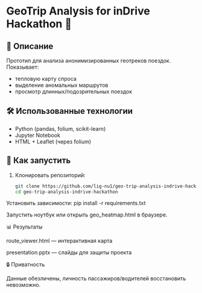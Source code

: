 # GeoTrip Analysis for inDrive Hackathon 🚖

## 📌 Описание
Прототип для анализа анонимизированных геотреков поездок.
Показывает:
- тепловую карту спроса
- выделение аномальных маршрутов
- просмотр длинных/подозрительных поездок

## 🛠 Использованные технологии
- Python (pandas, folium, scikit-learn)
- Jupyter Notebook
- HTML + Leaflet (через folium)

## 🚀 Как запустить
1. Клонировать репозиторий:
   ```bash
   git clone https://github.com/lig-nu1/geo-trip-analysis-indrive-hackathon.git
   cd geo-trip-analysis-indrive-hackathon

Установить зависимости:
pip install -r requirements.txt

Запустить ноутбук или открыть geo_heatmap.html в браузере.

📊 Результаты

route_viewer.html
 — интерактивная карта

presentation.pptx
 — слайды для защиты проекта

🔒 Приватность

Данные обезличены, личность пассажиров/водителей восстановить невозможно.
